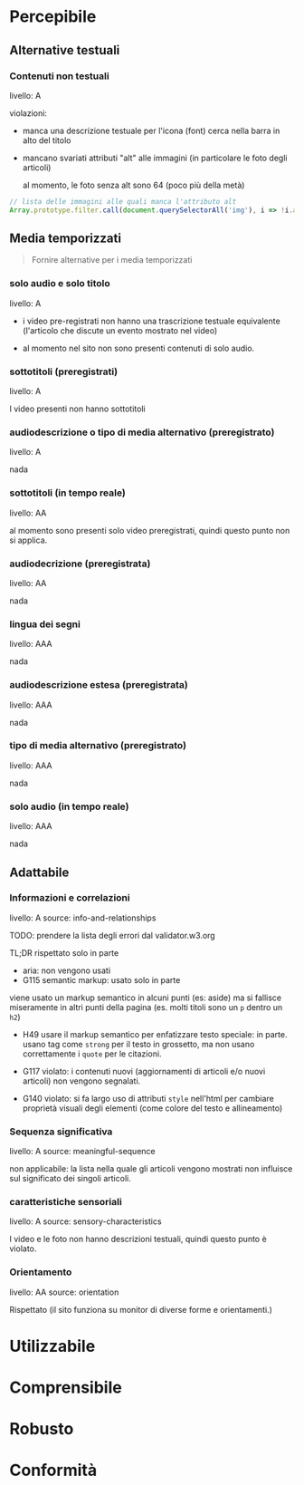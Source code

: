 # Percepibile

## Alternative testuali

### Contenuti non testuali

livello: A

violazioni:
 - manca una descrizione testuale per l'icona (font) cerca nella barra in alto del titolo
 - mancano svariati attributi "alt" alle immagini (in particolare le foto degli articoli)

   al momento, le foto senza alt sono 64 (poco più della metà)

```js
// lista delle immagini alle quali manca l'attributo alt
Array.prototype.filter.call(document.querySelectorAll('img'), i => !i.alt)
```

## Media temporizzati

> Fornire alternative per i media temporizzati

### solo audio e solo titolo
livello: A

 - i video pre-registrati non hanno una trascrizione testuale equivalente
   (l'articolo che discute un evento mostrato nel video)

 - al momento nel sito non sono presenti contenuti di solo audio.

### sottotitoli (preregistrati)
livello: A

I video presenti non hanno sottotitoli

### audiodescrizione o tipo di media alternativo (preregistrato)
livello: A

nada

### sottotitoli (in tempo reale)
livello: AA

al momento sono presenti solo video preregistrati, quindi questo punto
non si applica.

### audiodecrizione (preregistrata)
livello: AA

nada

### lingua dei segni
livello: AAA

nada

### audiodescrizione estesa (preregistrata)
livello: AAA

nada

### tipo di media alternativo (preregistrato)
livello: AAA

nada

### solo audio (in tempo reale)
livello: AAA

nada

## Adattabile

### Informazioni e correlazioni
livello: A
source: info-and-relationships

TODO: prendere la lista degli errori dal validator.w3.org

TL;DR rispettato solo in parte

 - aria: non vengono usati
 - G115 semantic markup: usato solo in parte

  viene usato un markup semantico in alcuni punti (es: aside) ma si
  fallisce miseramente in altri punti della pagina (es. molti titoli
  sono un `p` dentro un `h2`)

 - H49 usare il markup semantico per enfatizzare testo speciale: in
   parte. usano tag come `strong` per il testo in grossetto, ma non usano
   correttamente i `quote` per le citazioni.

 - G117 violato: i contenuti nuovi (aggiornamenti di articoli e/o nuovi
   articoli) non vengono segnalati.

 - G140 violato: si fa largo uso di attributi `style` nell'html per
   cambiare proprietà visuali degli elementi (come colore del testo
   e allineamento)

### Sequenza significativa
livello: A
source: meaningful-sequence

non applicabile: la lista nella quale gli articoli vengono mostrati non
influisce sul significato dei singoli articoli.

### caratteristiche sensoriali
livello: A
source: sensory-characteristics

I video e le foto non hanno descrizioni testuali, quindi questo punto è violato.

### Orientamento
livello: AA
source: orientation

Rispettato (il sito funziona su monitor di diverse forme e orientamenti.)

# Utilizzabile

# Comprensibile

# Robusto

# Conformità
